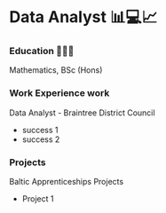 <!--### Hi there 👋

**BradleyHedman/BradleyHedman** is a ✨ _special_ ✨ repository because its `README.md` (this file) appears on your GitHub profile.

Here are some ideas to get you started:

- 🔭 I’m currently working on ...
- 🌱 I’m currently learning ...
- 👯 I’m looking to collaborate on ...
- 🤔 I’m looking for help with ...
- 💬 Ask me about ...
- 📫 How to reach me: ...
- 😄 Pronouns: ...
- ⚡ Fun fact: ...
-->
# Data Analyst 📊💻📈

### Education 👨🏾‍🎓
Mathematics, BSc (Hons)

### Work Experience work
Data Analyst - Braintree District Council
- success 1
- success 2

### Projects
Baltic Apprenticeships Projects
- Project 1

